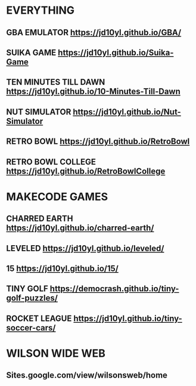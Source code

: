 # EVERYTHING
## GBA EMULATOR https://jd10yl.github.io/GBA/
## SUIKA GAME https://jd10yl.github.io/Suika-Game
## TEN MINUTES TILL DAWN https://jd10yl.github.io/10-Minutes-Till-Dawn
## NUT SIMULATOR https://jd10yl.github.io/Nut-Simulator
## RETRO BOWL https://jd10yl.github.io/RetroBowl
## RETRO BOWL COLLEGE https://jd10yl.github.io/RetroBowlCollege

# MAKECODE GAMES
## CHARRED EARTH https://jd10yl.github.io/charred-earth/
## LEVELED https://jd10yl.github.io/leveled/
## 15 https://jd10yl.github.io/15/
## TINY GOLF https://democrash.github.io/tiny-golf-puzzles/
## ROCKET LEAGUE https://jd10yl.github.io/tiny-soccer-cars/

# WILSON WIDE WEB
## Sites.google.com/view/wilsonsweb/home
